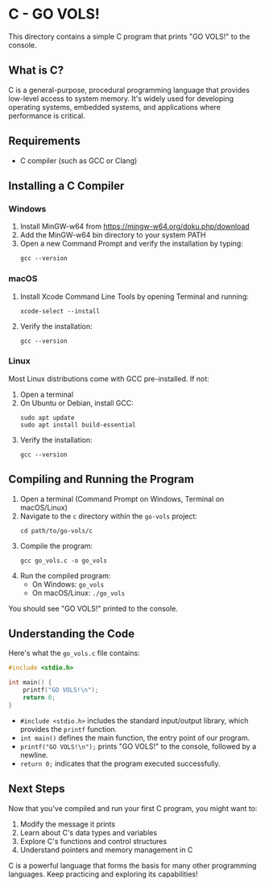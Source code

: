 # C - GO VOLS!

This directory contains a simple C program that prints "GO VOLS!" to the console.

## What is C?

C is a general-purpose, procedural programming language that provides low-level access to system memory. It's widely used for developing operating systems, embedded systems, and applications where performance is critical.

## Requirements

- C compiler (such as GCC or Clang)

## Installing a C Compiler

### Windows
1. Install MinGW-w64 from https://mingw-w64.org/doku.php/download
2. Add the MinGW-w64 bin directory to your system PATH
3. Open a new Command Prompt and verify the installation by typing:
   ```
   gcc --version
   ```

### macOS
1. Install Xcode Command Line Tools by opening Terminal and running:
   ```
   xcode-select --install
   ```
2. Verify the installation:
   ```
   gcc --version
   ```

### Linux
Most Linux distributions come with GCC pre-installed. If not:
1. Open a terminal
2. On Ubuntu or Debian, install GCC:
   ```
   sudo apt update
   sudo apt install build-essential
   ```
3. Verify the installation:
   ```
   gcc --version
   ```

## Compiling and Running the Program

1. Open a terminal (Command Prompt on Windows, Terminal on macOS/Linux)
2. Navigate to the `c` directory within the `go-vols` project:
   ```
   cd path/to/go-vols/c
   ```
3. Compile the program:
   ```
   gcc go_vols.c -o go_vols
   ```
4. Run the compiled program:
   - On Windows: `go_vols`
   - On macOS/Linux: `./go_vols`

You should see "GO VOLS!" printed to the console.

## Understanding the Code

Here's what the `go_vols.c` file contains:

```c
#include <stdio.h>

int main() {
    printf("GO VOLS!\n");
    return 0;
}
```

- `#include <stdio.h>` includes the standard input/output library, which provides the `printf` function.
- `int main()` defines the main function, the entry point of our program.
- `printf("GO VOLS!\n");` prints "GO VOLS!" to the console, followed by a newline.
- `return 0;` indicates that the program executed successfully.

## Next Steps

Now that you've compiled and run your first C program, you might want to:
1. Modify the message it prints
2. Learn about C's data types and variables
3. Explore C's functions and control structures
4. Understand pointers and memory management in C

C is a powerful language that forms the basis for many other programming languages. Keep practicing and exploring its capabilities!